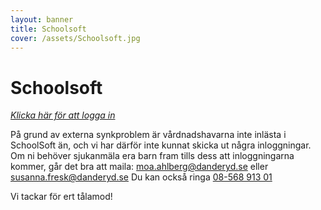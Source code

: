 ```yaml
---
layout: banner
title: Schoolsoft
cover: /assets/Schoolsoft.jpg
---
```


# Schoolsoft

[<i>Klicka här för att logga in</i>](https://danderyd.schoolsoft.se/danderyd/jsp/Login.jsp)

På grund av externa synkproblem är vårdnadshavarna inte inlästa i SchoolSoft än, och vi har därför inte kunnat skicka ut några inloggningar. Om ni behöver sjukanmäla era barn fram tills dess att inloggningarna kommer, går det bra att maila: [moa.ahlberg@danderyd.se](mailto:moa.ahlberg@danderyd.se) eller [susanna.fresk@danderyd.se](mailto:susanna.fresk@danderyd.se) Du kan också ringa <a href="tel:08-56891301">08-568 913 01</a>


Vi tackar för ert tålamod!
